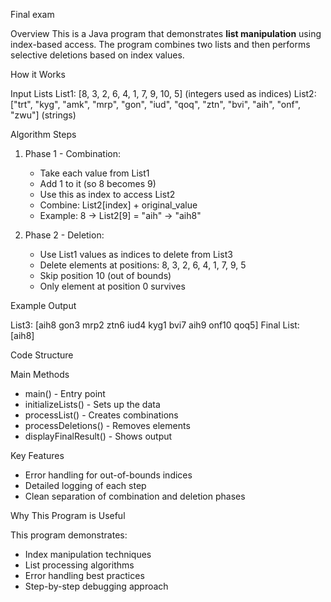 Final exam

Overview
This is a Java program that demonstrates **list manipulation** using index-based access. The program combines two lists and then performs selective deletions based on index values.

How it Works

Input Lists
List1: [8, 3, 2, 6, 4, 1, 7, 9, 10, 5] (integers used as indices)
List2: ["trt", "kyg", "amk", "mrp", "gon", "iud", "qoq", "ztn", "bvi", "aih", "onf", "zwu"] (strings)

Algorithm Steps

1. Phase 1 - Combination:
   - Take each value from List1
   - Add 1 to it (so 8 becomes 9)
   - Use this as index to access List2
   - Combine: List2[index] + original_value
   - Example: 8 → List2[9] = "aih" → "aih8"

2. Phase 2 - Deletion:
   - Use List1 values as indices to delete from List3
   - Delete elements at positions: 8, 3, 2, 6, 4, 1, 7, 9, 5
   - Skip position 10 (out of bounds)
   - Only element at position 0 survives

Example Output

List3: [aih8 gon3 mrp2 ztn6 iud4 kyg1 bvi7 aih9 onf10 qoq5]
Final List: [aih8]

Code Structure

Main Methods
- main() - Entry point
- initializeLists() - Sets up the data
- processList() - Creates combinations
- processDeletions() - Removes elements
- displayFinalResult() - Shows output

Key Features
- Error handling for out-of-bounds indices
- Detailed logging of each step
- Clean separation of combination and deletion phases

Why This Program is Useful

This program demonstrates:
- Index manipulation techniques
- List processing algorithms
- Error handling best practices
- Step-by-step debugging approach